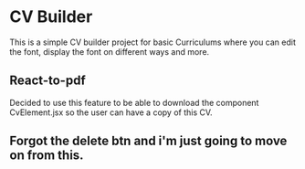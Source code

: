 # CV Builder

This is a simple CV builder project for basic Curriculums where you can edit the font, display the font on different ways and more.

## React-to-pdf

Decided to use this feature to be able to download the component CvElement.jsx so the user can have a copy of this CV.

## Forgot the delete btn and i'm just going to move on from this.